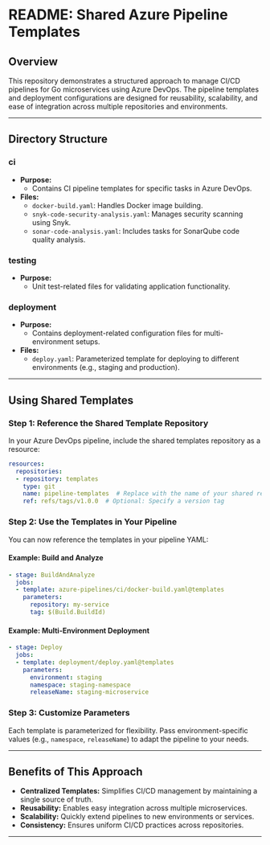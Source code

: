 # README: Shared Azure Pipeline Templates

## Overview
This repository demonstrates a structured approach to manage CI/CD pipelines for Go microservices using Azure DevOps. The pipeline templates and deployment configurations are designed for reusability, scalability, and ease of integration across multiple repositories and environments.

---

## Directory Structure

### **ci**
- **Purpose:**
  - Contains CI pipeline templates for specific tasks in Azure DevOps.
- **Files:**
  - `docker-build.yaml`: Handles Docker image building.
  - `snyk-code-security-analysis.yaml`: Manages security scanning using Snyk.
  - `sonar-code-analysis.yaml`: Includes tasks for SonarQube code quality analysis.

### **testing**
- **Purpose:**
  - Unit test-related files for validating application functionality.

### **deployment**
- **Purpose:**
  - Contains deployment-related configuration files for multi-environment setups.
- **Files:**
  - `deploy.yaml`: Parameterized template for deploying to different environments (e.g., staging and production).


---

## Using Shared Templates

### **Step 1: Reference the Shared Template Repository**
In your Azure DevOps pipeline, include the shared templates repository as a resource:

```yaml
resources:
  repositories:
  - repository: templates
    type: git
    name: pipeline-templates  # Replace with the name of your shared repository
    ref: refs/tags/v1.0.0  # Optional: Specify a version tag
```

### **Step 2: Use the Templates in Your Pipeline**
You can now reference the templates in your pipeline YAML:

#### Example: Build and Analyze
```yaml
- stage: BuildAndAnalyze
  jobs:
  - template: azure-pipelines/ci/docker-build.yaml@templates
    parameters:
      repository: my-service
      tag: $(Build.BuildId)
```

#### Example: Multi-Environment Deployment
```yaml
- stage: Deploy
  jobs:
  - template: deployment/deploy.yaml@templates
    parameters:
      environment: staging
      namespace: staging-namespace
      releaseName: staging-microservice
```

### **Step 3: Customize Parameters**
Each template is parameterized for flexibility. Pass environment-specific values (e.g., `namespace`, `releaseName`) to adapt the pipeline to your needs.

---

## Benefits of This Approach
- **Centralized Templates:** Simplifies CI/CD management by maintaining a single source of truth.
- **Reusability:** Enables easy integration across multiple microservices.
- **Scalability:** Quickly extend pipelines to new environments or services.
- **Consistency:** Ensures uniform CI/CD practices across repositories.

---